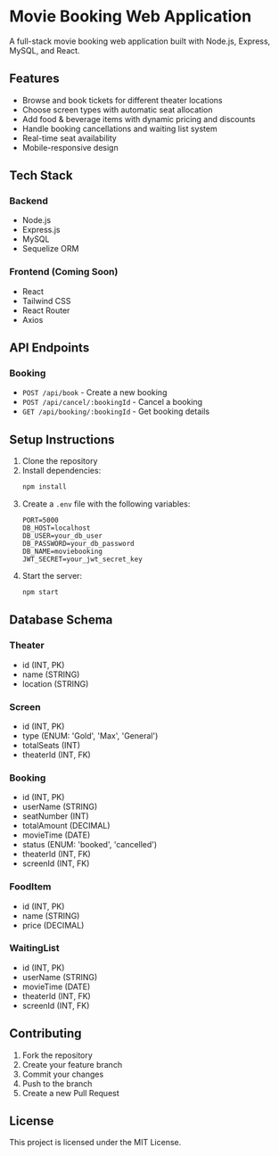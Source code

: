# Movie Booking Web Application

A full-stack movie booking web application built with Node.js, Express, MySQL, and React.

## Features

- Browse and book tickets for different theater locations
- Choose screen types with automatic seat allocation
- Add food & beverage items with dynamic pricing and discounts
- Handle booking cancellations and waiting list system
- Real-time seat availability
- Mobile-responsive design

## Tech Stack

### Backend
- Node.js
- Express.js
- MySQL
- Sequelize ORM

### Frontend (Coming Soon)
- React
- Tailwind CSS
- React Router
- Axios

## API Endpoints

### Booking
- `POST /api/book` - Create a new booking
- `POST /api/cancel/:bookingId` - Cancel a booking
- `GET /api/booking/:bookingId` - Get booking details

## Setup Instructions

1. Clone the repository
2. Install dependencies:
   ```bash
   npm install
   ```
3. Create a `.env` file with the following variables:
   ```
   PORT=5000
   DB_HOST=localhost
   DB_USER=your_db_user
   DB_PASSWORD=your_db_password
   DB_NAME=moviebooking
   JWT_SECRET=your_jwt_secret_key
   ```
4. Start the server:
   ```bash
   npm start
   ```

## Database Schema

### Theater
- id (INT, PK)
- name (STRING)
- location (STRING)

### Screen
- id (INT, PK)
- type (ENUM: 'Gold', 'Max', 'General')
- totalSeats (INT)
- theaterId (INT, FK)

### Booking
- id (INT, PK)
- userName (STRING)
- seatNumber (INT)
- totalAmount (DECIMAL)
- movieTime (DATE)
- status (ENUM: 'booked', 'cancelled')
- theaterId (INT, FK)
- screenId (INT, FK)

### FoodItem
- id (INT, PK)
- name (STRING)
- price (DECIMAL)

### WaitingList
- id (INT, PK)
- userName (STRING)
- movieTime (DATE)
- theaterId (INT, FK)
- screenId (INT, FK)

## Contributing

1. Fork the repository
2. Create your feature branch
3. Commit your changes
4. Push to the branch
5. Create a new Pull Request

## License

This project is licensed under the MIT License. 